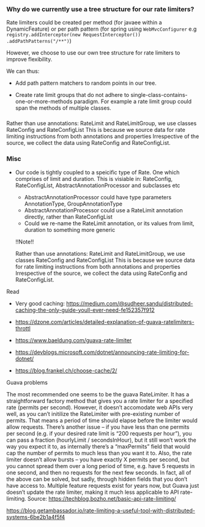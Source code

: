 ### Why do we currently use a tree structure for our rate limiters?

Rate limiters could be created per method (for javaee within a DynamicFeature) or
per path pattern (for spring using `WebMvcConfigurer` e.g `registry.addInterceptor(new RequestInterceptor()) .addPathPatterns("/**")`)

However, we choose to use our own tree structure for rate limiters to improve flexibility.

We can thus:

- Add path pattern matchers to random points in our tree.

- Create rate limit groups that do not adhere to single-class-contains-one-or-more-methods paradigm. 
  For example a rate limit group could span the methods of multiple classes.
  
### 

Rather than use annotations: RateLimit and RateLimitGroup, we use classes RateConfig and RateConfigList
This is because we source data for rate limiting instructions from both annotations and properties
Irrespective of the source, we collect the data using RateConfig and RateConfigList.

### Misc

- Our code is tightly coupled to a speicific type of Rate. One which comprises of limit and duration.
  This is visiable in: RateConfig, RateConfigList, AbstractAnnotationProcessor and subclasses etc
  * AbstractAnnotationProcessor could have type parameters AnnotationType, GroupAnnotationType
  * AbstractAnnotationProcessor could use a RateLimit annotation directly, rather than RateConfigList
  * Could we re-name the RateLimit annotation, or its values from limit, duration to something more generic

  !!Note!!

  Rather than use annotations: RateLimit and RateLimitGroup, we use classes RateConfig and RateConfigList
  This is because we source data for rate limiting instructions from both annotations and properties
  Irrespective of the source, we collect the data using RateConfig and RateConfigList.

Read

- Very good caching: https://medium.com/@sudheer.sandu/distributed-caching-the-only-guide-youll-ever-need-fe152357f912

- https://dzone.com/articles/detailed-explanation-of-guava-ratelimiters-throttl
- https://www.baeldung.com/guava-rate-limiter
- https://devblogs.microsoft.com/dotnet/announcing-rate-limiting-for-dotnet/
- https://blog.frankel.ch/choose-cache/2/

Guava problems

The most recommended one seems to be the guava RateLimiter. It has a straightforward factory method that gives you a rate limiter for a specified rate (permits per second). However, it doesn’t accomodate web APIs very well, as you can’t initilize the RateLimiter with pre-existing number of permits. That means a period of time should elapse before the limiter would allow requests. There’s another issue – if you have less than one permits per second (e.g. if your desired rate limit is “200 requests per hour”), you can pass a fraction (hourlyLimit / secondsInHour), but it still won’t work the way you expect it to, as internally there’s a “maxPermits” field that would cap the number of permits to much less than you want it to. Also, the rate limiter doesn’t allow bursts – you have exactly X permits per second, but you cannot spread them over a long period of time, e.g. have 5 requests in one second, and then no requests for the next few seconds. In fact, all of the above can be solved, but sadly, through hidden fields that you don’t have access to. Multiple feature requests exist for years now, but Guava just doesn’t update the rate limiter, making it much less applicable to API rate-limiting.
Source: https://techblog.bozho.net/basic-api-rate-limiting/

https://blog.getambassador.io/rate-limiting-a-useful-tool-with-distributed-systems-6be2b1a4f5f4